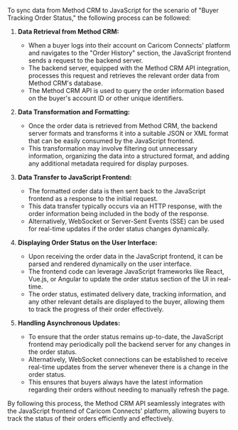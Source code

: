 To sync data from Method CRM to JavaScript for the scenario of "Buyer Tracking Order Status," the following process can be followed:

1. **Data Retrieval from Method CRM:**

   - When a buyer logs into their account on Caricom Connects' platform and navigates to the "Order History" section, the JavaScript frontend sends a request to the backend server.
   - The backend server, equipped with the Method CRM API integration, processes this request and retrieves the relevant order data from Method CRM's database.
   - The Method CRM API is used to query the order information based on the buyer's account ID or other unique identifiers.

2. **Data Transformation and Formatting:**

   - Once the order data is retrieved from Method CRM, the backend server formats and transforms it into a suitable JSON or XML format that can be easily consumed by the JavaScript frontend.
   - This transformation may involve filtering out unnecessary information, organizing the data into a structured format, and adding any additional metadata required for display purposes.

3. **Data Transfer to JavaScript Frontend:**

   - The formatted order data is then sent back to the JavaScript frontend as a response to the initial request.
   - This data transfer typically occurs via an HTTP response, with the order information being included in the body of the response.
   - Alternatively, WebSocket or Server-Sent Events (SSE) can be used for real-time updates if the order status changes dynamically.

4. **Displaying Order Status on the User Interface:**

   - Upon receiving the order data in the JavaScript frontend, it can be parsed and rendered dynamically on the user interface.
   - The frontend code can leverage JavaScript frameworks like React, Vue.js, or Angular to update the order status section of the UI in real-time.
   - The order status, estimated delivery date, tracking information, and any other relevant details are displayed to the buyer, allowing them to track the progress of their order effectively.

5. **Handling Asynchronous Updates:**
   - To ensure that the order status remains up-to-date, the JavaScript frontend may periodically poll the backend server for any changes in the order status.
   - Alternatively, WebSocket connections can be established to receive real-time updates from the server whenever there is a change in the order status.
   - This ensures that buyers always have the latest information regarding their orders without needing to manually refresh the page.

By following this process, the Method CRM API seamlessly integrates with the JavaScript frontend of Caricom Connects' platform, allowing buyers to track the status of their orders efficiently and effectively.
